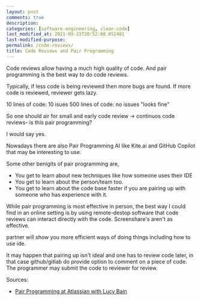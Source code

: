 ```yaml
---
layout: post
comments: true
description:
categories: [software-engineering, clean-code]
last_modified_at: 2021-09-23T20:52:08.052481
last-modified-purpose:
permalink: /code-reviews/
title: Code Reviews and Pair Programming
---
```

Code reviews allow having a much high quality of code. And pair programming is the best way to do code reviews.

Typically, if less code is being reviewed then more bugs are found. If more code is reviewed, reviewer gets lazy.

10 lines of code: 10 isues
500 lines of code: no issues "looks fine"

So one should air for small and early code review -> continuos code reviews- is this pair programming?

I would say yes.

Nowadays there are also Pair Programming AI like Kite.ai and GitHub Copilot that may be interesting to use.

Some other benigits of pair programming are,

- You get to learn about new techniques like how someone uses their IDE
- You get to learn about the person/team too.
- You get to learn about the code base faster if you are pairing up with someone who has experience with it.

While pair programming is most effective in person, the best way I could find in an online setting is by using remote-destop software that code reviews can interact directly with the code. Screenshare's aren't as effective.

partner will show you more efficient ways of doing things including how to use ide.

It may happen that pairing up isn't ideal and one has to review code later, in that case github/gitlab do provide option to comment on a piece of code. The programmer may submit the code to reviewer for review.

Sources:

- [Pair Programming at Atlassian with Lucy Bain](https://www.youtube.com/watch?v=fQ-x-T34z9w&ab_channel=AtlassianTechTV)